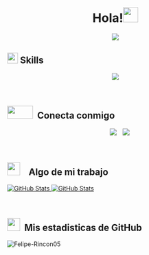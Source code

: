 <h1 align="center"><b>Hola!</b><img src="https://media.giphy.com/media/hvRJCLFzcasrR4ia7z/giphy.gif" width="35"></h1>
<p align="center">
  <a href="#"><img src="https://readme-typing-svg.herokuapp.com?font=Time+New+Roman&color=%2300008B&size=25&center=true&vCenter=true&width=600&height=100&lines=Andrés+Felipe+Rincón+Ortiz;++;Me+interesa+el+desarrollo+back-end;Y+la+automatización+de+pruebas;Estudiante+de+Sistematización+de+Datos;Desarrollador+JNR;Interes+continuo+por+aprender+cosas+nuevas"></a>
</p>


## <img src="https://media2.giphy.com/media/QssGEmpkyEOhBCb7e1/giphy.gif?cid=ecf05e47a0n3gi1bfqntqmob8g9aid1oyj2wr3ds3mg700bl&rid=giphy.gif" width ="25"><b> Skills</b>
<p align="center">
  <a href="https://skillicons.dev">
    <img src="https://skillicons.dev/icons?i=git,cs,dotnet,css,html,gherkin,gradle,selenium,java,mysql,postgres" />
  </a>
</p>
<br/>

## <img src="https://raw.githubusercontent.com/ShahriarShafin/ShahriarShafin/main/Assets/handshake.gif" width="60" height="30" style="margin-right: 10px;"><b>Conecta conmigo</b>
<p align="center">

 <div align="center"  class="icons-social" style="margin-left: 10px;">
        <a style="margin-left: 10px;"  target="_blank" href="www.linkedin.com/in/andrés-felipe-rincón-ortiz-151758297">
			<img src="https://skillicons.dev/icons?i=linkedin"></a>
     <a style="margin-left: 10px;"  target="_blank" href="mailto: afrincono@gmail.com">
			<img src="https://skillicons.dev/icons?i=gmail"></a>
</div>

</p>
<br/>
                                                                                                                                              
## <img src="https://media.tenor.com/eXPpVjeORscAAAAi/brainpull-brainpull-stories.gif" width="30" height="30" style="padding-right: 15px;"><b> Algo de mi trabajo</b>  
<div>
  <p>
    <a href="https://github.com/Felipe-Rincon05/Automatizacion-login-compra">
      <img src="https://github-readme-stats.vercel.app/api/pin/?username=Felipe-Rincon05&repo=RES_ANE_773" alt="GitHub Stats" />
    </a>
    <a href="https://github.com/Felipe-Rincon05/Automatizacion-login-compra">
      <img src="https://github-readme-stats.vercel.app/api/pin/?username=Felipe-Rincon05&repo=Automatizacion-login-compra" alt="GitHub Stats" />
    </a>
  </p>
</div>
<br/>

## <img src="https://media.giphy.com/media/iY8CRBdQXODJSCERIr/giphy.gif" width="30" height="30" style="margin-right: 10px;"><b>Mis estadisticas de GitHub</b>
<p><img align="left" src="https://github-readme-stats.vercel.app/api/top-langs?username=Felipe-Rincon05&show_icons=true&theme=dark&locale=es&layout=compact&langs_count=10" alt="Felipe-Rincon05" /></p>


